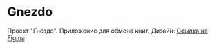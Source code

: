 # Gnezdo
Проект "Гнездо". Приложение для обмена книг.
Дизайн: [Ссылка на Figma](#https://www.figma.com/design/6ax8GLqtBgXKuMN75PWdup/Pet-project-design?node-id=0-1&t=wJZIMoGlGnggXL6z-1)
